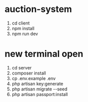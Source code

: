 # auction-system

  1. cd client
  2. npm install
  3. npm run dev
# new terminal open
  1. cd server
  2. composer install
  3. cp .env.example .env
  4. php artisan key:generate
  5. php artisan migrate --seed
  6. php artisan passport:install

